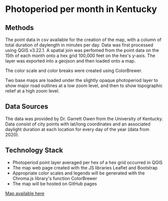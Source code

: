 # Photoperiod per month in Kentucky

## Methods 
The point data in csv available for the creation of the map, with a column of total duration of daylength in minutes per day. Data was first processed using QGIS v3.22.1. A spatial join was perfomed from the point data on the 15th of each month onto a hex grid 100,000 feet on the hex's y-axis. The layer was exported into a geojson and then loaded onto a map. 

The color scale and color breaks were created using ColorBrewer. 

Two base maps are loaded under the slightly opaque photoperiod layer to show major road outlines at a low zoom level, and then to show topographic relief at a high zoom level. 

## Data Sources
The data was provided by Dr. Garrett Owen from the University of Kentucky. Data consist of city points with lat/long coordinates and an associated daylight duration at each location for every day of the year (data from 2020).

## Technology Stack 
- Photoperiod point layer averaged per hex of a hex grid occurred in QGIS
- The map web page created with the JS libraries Leaflet and Bootstrap
- Appropriate color scales and legends will be generated with the Chroma.js library's function ColorBrewer
- The map will be hosted on GitHub pages


[Map available here](https://chels-map.github.io/ky_photoperiod_2021/)
